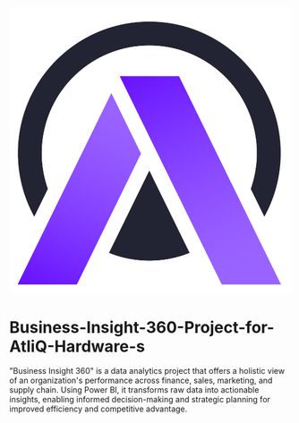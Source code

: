 ![AtliQ Hardware Logo](https://raw.githubusercontent.com/NISSAN40499/Business-Insight-360-Project-for-AtliQ-Hardware-s/main/AtliQ-Logo-2.png)

# Business-Insight-360-Project-for-AtliQ-Hardware-s
"Business Insight 360" is a data analytics project that offers a holistic view of an organization's performance across finance, sales, marketing, and supply chain. Using Power BI, it transforms raw data into actionable insights, enabling informed decision-making and strategic planning for improved efficiency and competitive advantage.
